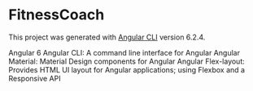 # FitnessCoach

This project was generated with [Angular CLI](https://github.com/angular/angular-cli) version 6.2.4.

Angular 6
Angular CLI: A command line interface for Angular
Angular Material: Material Design components for Angular
Angular Flex-layout: Provides HTML UI layout for Angular applications; using Flexbox and a Responsive API
